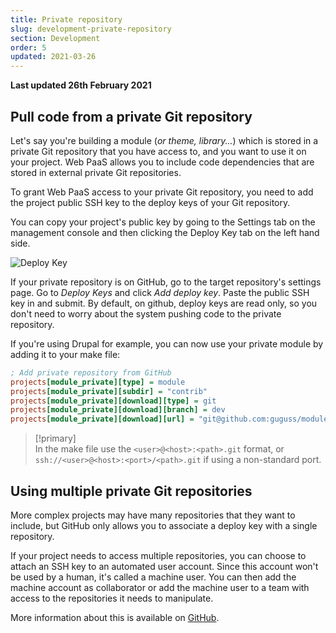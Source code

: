 ```yaml
---
title: Private repository
slug: development-private-repository
section: Development
order: 5
updated: 2021-03-26
---
```


**Last updated 26th February 2021**


## Pull code from a private Git repository

Let's say you're building a module (*or theme, library...*) which is stored in a private Git repository that you have access to, and you want to use it on your project. Web PaaS allows you to include code dependencies that are stored in external private Git repositories.

To grant Web PaaS access to your private Git repository, you need to add the project public SSH key to the deploy keys of your Git repository.

You can copy your project's public key by going to the Settings tab on the management console and then clicking the Deploy Key tab on the left hand side.

![Deploy Key](images/settings-deploy-key.png)

If your private repository is on GitHub, go to the target repository's settings page. Go to *Deploy Keys* and click *Add deploy key*. Paste the public SSH key in and submit. By default, on github, deploy keys are read only, so you don't need to worry about the system pushing code to the private repository.

If you're using Drupal for example, you can now use your private module by adding it to your make file:

```ini
; Add private repository from GitHub
projects[module_private][type] = module
projects[module_private][subdir] = "contrib"
projects[module_private][download][type] = git
projects[module_private][download][branch] = dev
projects[module_private][download][url] = "git@github.com:guguss/module_private.git"
```

> [!primary]  
> In the make file use the `<user>@<host>:<path>.git` format, or `ssh://<user>@<host>:<port>/<path>.git` if using a non-standard port.
> 

## Using multiple private Git repositories

More complex projects may have many repositories that they want to include, but GitHub only allows you to associate a deploy key with a single repository.

If your project needs to access multiple repositories, you can choose to attach an SSH key to an automated user account. Since this account won't be used by a human, it's called a machine user. You can then add the machine account as collaborator or add the machine user to a team with access to the repositories it needs to manipulate.

More information about this is available on
[GitHub](https://developer.github.com/v3/guides/managing-deploy-keys/#machine-users).
